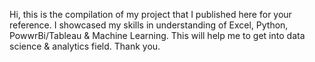 Hi, this is the compilation of my project that I published here for your reference.
I showcased my skills in understanding of Excel, Python, PowwrBi/Tableau & Machine Learning.
This will help me to get into data science & analytics field.
Thank you.
